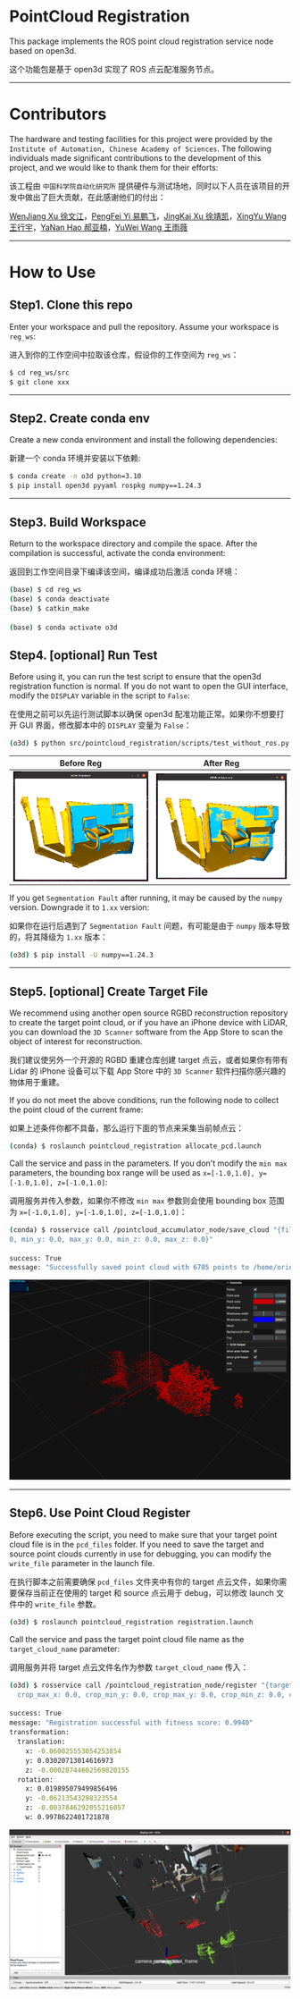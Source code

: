 # PointCloud Registration

This package implements the ROS point cloud registration service node based on open3d.

这个功能包是基于 open3d 实现了 ROS 点云配准服务节点。

---

# Contributors

The hardware and testing facilities for this project were provided by the `Institute of Automation, Chinese Academy of Sciences`. The following individuals made significant contributions to the development of this project, and we would like to thank them for their efforts:

该工程由 `中国科学院自动化研究所` 提供硬件与测试场地，同时以下人员在该项目的开发中做出了巨大贡献，在此感谢他们的付出：

[WenJiang Xu 徐文江](https://github.com/HEA1OR)，[PengFei Yi 易鹏飞](https://github.com/alfie010)，[JingKai Xu 徐靖凯](https://github.com/Triumphant-strain)，[XingYu Wang 王行宇](https://github.com/xywang227)，[YaNan Hao 郝亚楠](https://github.com/haoyanan2024)，[YuWei Wang 王雨薇](https://github.com/YuweiWang2002)


----
# How to Use

## Step1. Clone this repo

Enter your workspace and pull the repository. Assume your workspace is `reg_ws`:

进入到你的工作空间中拉取该仓库，假设你的工作空间为 `reg_ws`：

```bash
$ cd reg_ws/src
$ git clone xxx
```

---

## Step2. Create conda env

Create a new conda environment and install the following dependencies:

新建一个 conda 环境并安装以下依赖:

```bash
$ conda create -n o3d python=3.10
$ pip install open3d pyyaml rospkg numpy==1.24.3
```

---

## Step3. Build Workspace

Return to the workspace directory and compile the space. After the compilation is successful, activate the conda environment:

返回到工作空间目录下编译该空间，编译成功后激活 conda 环境：

```bash
(base) $ cd reg_ws
(base) $ conda deactivate 
(base) $ catkin_make

(base) $ conda activate o3d
```

## Step4. [optional] Run Test

Before using it, you can run the test script to ensure that the open3d registration function is normal. If you do not want to open the GUI interface, modify the `DISPLAY` variable in the script to `False`:

在使用之前可以先运行测试脚本以确保 open3d 配准功能正常。如果你不想要打开 GUI 界面，修改脚本中的 `DISPLAY` 变量为 `False`：

```bash
(o3d) $ python src/pointcloud_registration/scripts/test_without_ros.py demo
```

|Before Reg|After Reg|
|--|--|
|![before](./resources/official_init.png)|![after](./resources/official_reg.png)|


If you get `Segmentation Fault` after running, it may be caused by the `numpy` version. Downgrade it to `1.xx` version:

如果你在运行后遇到了 `Segmentation Fault` 问题，有可能是由于 `numpy` 版本导致的，将其降级为 `1.xx` 版本：

```bash
(o3d) $ pip install -U numpy==1.24.3
```

----

## Step5. [optional] Create Target File

We recommend using another open source RGBD reconstruction repository to create the target point cloud, or if you have an iPhone device with LiDAR, you can download the `3D Scanner` software from the App Store to scan the object of interest for reconstruction.

我们建议使另外一个开源的 RGBD 重建仓库创建 target 点云，或者如果你有带有 Lidar 的 iPhone 设备可以下载 App Store 中的 `3D Scanner` 软件扫描你感兴趣的物体用于重建。

If you do not meet the above conditions, run the following node to collect the point cloud of the current frame:

如果上述条件你都不具备，那么运行下面的节点来采集当前帧点云：

```bash
(conda) $ roslaunch pointcloud_registration allocate_pcd.launch
```

Call the service and pass in the parameters. If you don't modify the `min max` parameters, the bounding box range will be used as `x=[-1.0,1.0], y=[-1.0,1.0], z=[-1.0,1.0]`:

调用服务并传入参数，如果你不修改 `min max` 参数则会使用 bounding box 范围为 `x=[-1.0,1.0], y=[-1.0,1.0], z=[-1.0,1.0]`：

```bash
(conda) $ rosservice call /pointcloud_accumulator_node/save_cloud "{filename: 'demo', min_x: 0.0, max_x: 0.
0, min_y: 0.0, max_y: 0.0, min_z: 0.0, max_z: 0.0}" 

success: True
message: "Successfully saved point cloud with 6705 points to /home/orin/Desktop/point_reg/src/pointcloud_registration/pcd_files/demo.pcd"
```

![demo](./resources/demo.png)


---
## Step6. Use Point Cloud Register

Before executing the script, you need to make sure that your target point cloud file is in the `pcd_files` folder. If you need to save the target and source point clouds currently in use for debugging, you can modify the `write_file` parameter in the launch file.

在执行脚本之前需要确保 `pcd_files` 文件夹中有你的 target 点云文件，如果你需要保存当前正在使用的 target 和 source 点云用于 debug，可以修改 launch 文件中的 `write_file` 参数。

```bash
(o3d) $ roslaunch pointcloud_registration registration.launch
```

Call the service and pass the target point cloud file name as the `target_cloud_name` parameter:

调用服务并将 target 点云文件名作为参数 `target_cloud_name` 传入：

```bash
(o3d) $ rosservice call /pointcloud_registration_node/register "{target_cloud_name: 'demo', voxel_size: 0.0, max_correspondence_distance: 0.0, crop_min_x: 0.0,
  crop_max_x: 0.0, crop_min_y: 0.0, crop_max_y: 0.0, crop_min_z: 0.0, crop_max_z: 0.0}" 
  
success: True
message: "Registration successful with fitness score: 0.9940"
transformation: 
  translation: 
    x: -0.060025553054253854
    y: 0.03020713014616973
    z: -0.00028744602569820155
  rotation: 
    x: 0.019895079499856496
    y: -0.06213543298323554
    z: -0.0037846292055216057
    w: 0.9978622401721878
```

![reg](./resources/reg.png)
